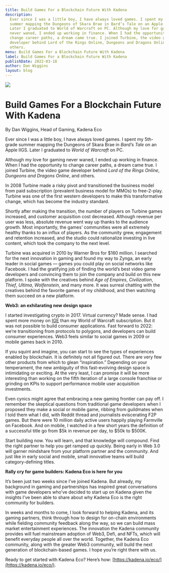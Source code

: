 ```yaml
---
title: Build Games For a Blockchain Future With Kadena
description:
  Ever since I was a little boy, I have always loved games. I spent my 5th-grade
  summer mapping the Dungeons of Skara Brae in Bard’s Tale on an Apple IIGS.
  Later I graduated to World of Warcraft on PC. Although my love for gaming
  never waned, I ended up working in finance. When I had the opportunity to
  change career paths, a dream came true. I joined Turbine, the video game
  developer behind Lord of the Rings Online, Dungeons and Dragons Online, and
  others.
menu: Build Games For a Blockchain Future With Kadena
label: Build Games For a Blockchain Future With Kadena
publishDate: 2022-03-18
author: Dan Wiggins
layout: blog
---
```


![](/assets/blog/1_OKw9Caus7pvqToPXwLIG1g.webp)

# Build Games For a Blockchain Future With Kadena

By Dan Wiggins, Head of Gaming, Kadena Eco

Ever since I was a little boy, I have always loved games. I spent my 5th-grade
summer mapping the Dungeons of Skara Brae in _Bard’s Tale_ on an Apple IIGS.
Later I graduated to _World of Warcraft_ on PC.

Although my love for gaming never waned, I ended up working in finance. When I
had the opportunity to change career paths, a dream came true. I joined Turbine,
the video game developer behind _Lord of the Rings Online_, _Dungeons and
Dragons Online_, and others.

In 2008 Turbine made a risky pivot and transitioned the business model from paid
subscription (prevalent business model for MMOs) to free-2-play. Turbine was one
of the first western developers to make this transformative change, which has
become the industry standard.

Shortly after making the transition, the number of players on Turbine games
increased, and customer acquisition cost decreased. Although revenue per user
was less, absolute revenue went way up thanks to the audience growth. Most
importantly, the games’ communities were all extremely healthy thanks to an
influx of players. As the community grew, engagement and retention increased,
and the studio could rationalize investing in live content, which took the
company to the next level.

Turbine was acquired in 2010 by Warner Bros for $160 million. I searched for the
next innovation in gaming and found my way to Zynga, an early leader in social
games — games you could play on social networks like Facebook. I had the
gratifying job of finding the world’s best video game developers and convincing
them to join the company and build on this new platform. I spoke with the
creatives behind _Age of Empires_, _Civilization_, _Thief_, _Ultima_,
_Wolfenstein_, and many more. It was surreal chatting with the creatives behind
the favorite games of my childhood, and then watching them succeed on a new
platform.

**Web3: an exhilarating new design space**

I started investigating crypto in 2017. Virtual currency? Made sense. I had
spent more money on [IGE](https://en.wikipedia.org/wiki/IGE) than my World of
Warcraft subscription. But it was not possible to build consumer applications.
Fast forward to 2022: we’re transitioning from protocols to polygons, and
developers can build consumer experiences. Web3 feels similar to social games in
2009 or mobile games back in 2010.

If you squint and imagine, you can start to see the types of experiences enabled
by blockchain. It is definitely not all figured out. There are very few other
products from which to glean “inspiration.” Depending on your temperament, the
new ambiguity of this fast-evolving design space is intimidating or exciting. At
the very least, I can promise it will be more interesting than working on the
fifth iteration of a large console franchise or grinding on KPIs to support
performance mobile user acquisition investments.

Even cynics might agree that embracing a new gaming frontier can pay off. I
remember the skeptical questions from traditional game developers when I
proposed they make a social or mobile game, ribbing from guildmates when I told
them what I did, with Reddit thread and journalists eviscerating F2P games. But
there were 10 million daily active users happily playing Farmville on Facebook.
And on mobile, I watched in a few short years the definition of a successful
title go from $5k in revenue per day, to $50k to $500K.

Start building now. You will learn, and that knowledge will compound. Find the
right partner to help you get ramped up quickly. Being early in Web 3.0 will
garner mindshare from your platform partner and the community. And just like in
early social and mobile, small innovative teams will build category-defining
titles.

**Rally cry for game builders: Kadena Eco is here for you**

It’s been just two weeks since I’ve joined Kadena. But already, my background in
gaming and partnerships has inspired great conversations with game developers
who’ve decided to start up on Kadena given the insights I’ve been able to share
about why Kadena Eco is the right community for builders.

In weeks and months to come, I look forward to helping Kadena, and its gaming
partners, think through how to design for on-chain environments while fielding
community feedback along the way, so we can build mass market entertainment
experiences. The innovation the Kadena community provides will fuel mainstream
adoption of Web3, Defi, and NFTs, which will benefit everyday people all over
the world. Together, the Kadena Eco community, along with the greater Web3
community, will build the next generation of blockchain-based games. I hope
you’re right there with us.

Ready to get started with Kadena Eco? Here’s how:
[https://kadena.io/eco/](https://kadena.io/eco/).
